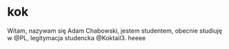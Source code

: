 # kok
Witam, nazywam się Adam Chabowski, jestem studentem, obecnie studiuję w @PL, legitymacja studencka @Koktail3. heeee
